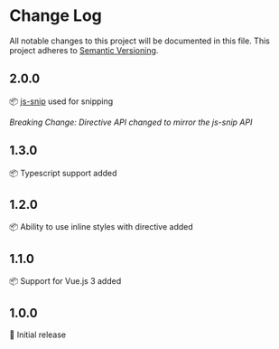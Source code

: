 # Change Log
All notable changes to this project will be documented in this file. This project adheres to [Semantic Versioning](https://semver.org/).

## 2.0.0

:package: [js-snip](https://www.npmjs.com/package/js-snip) used for snipping

*Breaking Change: Directive API changed to mirror the js-snip API*


## 1.3.0

:package: Typescript support added

## 1.2.0

:package: Ability to use inline styles with directive added

## 1.1.0

:package: Support for Vue.js 3 added

## 1.0.0

:rocket: Initial release

